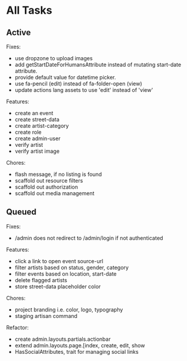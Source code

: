 # All Tasks

## Active

Fixes:

- use dropzone to upload images
- add getStartDateForHumansAttribute instead of mutating start-date attribute.
- provide default value for datetime picker.
- use fa-pencil (edit) instead of fa-folder-open (view)
- update actions lang assets to use 'edit' instead of 'view'

Features:

- create an event
- create street-data
- create artist-category
- create role
- create admin-user
- verify artist
- verify artist image

Chores:

- flash message, if no listing is found
- scaffold out resource filters
- scaffold out authorization
- scaffold out media management

## Queued

Fixes:

- /admin does not redirect to /admin/login if not authenticated

Features:

- click a link to open event source-url
- filter artists based on status, gender, category
- filter events based on location, start-date
- delete flagged artists
- store street-data placeholder color

Chores:

- project branding i.e. color, logo, typography
- staging artisan command

Refactor:

- create admin.layouts.partials.actionbar
- extend admin.layouts.page.[index, create, edit, show
- HasSocialAttributes, trait for managing social links
